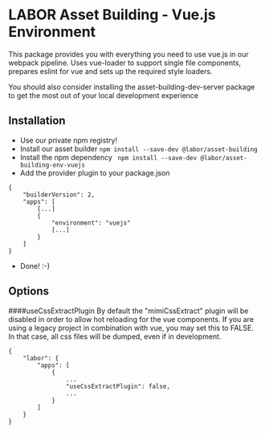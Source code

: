# LABOR Asset Building - Vue.js Environment
This package provides you with everything you need to use vue.js in our webpack pipeline.
Uses vue-loader to support single file components, prepares eslint for vue and sets up the required style loaders.

You should also consider installing the asset-building-dev-server package to get the most out of your local development experience

## Installation
* Use our private npm registry!
* Install our asset builder
`` npm install --save-dev @labor/asset-building ``
* Install the npm dependency
`` npm install --save-dev @labor/asset-building-env-vuejs``
* Add the provider plugin to your package.json
```
{ 
    "builderVersion": 2,
    "apps": [
    	[...]
    	{
    		"environment": "vuejs"
    		[...]
    	}
    ]
}
```
* Done! :-)

## Options
####useCssExtractPlugin
By default the "mimiCssExtract" plugin will be disabled in order to allow hot reloading for the vue components. 
If you are using a legacy project in combination with vue, you may set this to FALSE. In that case, all css files will be dumped, even if in development.

```
{
    "labor": {
        "apps": [
            {
                ...
                "useCssExtractPlugin": false,
                ...
            }
        ]
    }
}
```